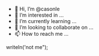 - 👋 Hi, I’m @casonle
- 👀 I’m interested in ...
- 🌱 I’m currently learning ...
- 💞️ I’m looking to collaborate on ...
- 📫 How to reach me ...

<!---
casonle/casonle is a ✨ special ✨ repository because its `README.md` (this file) appears on your GitHub profile.
You can click the Preview link to take a look at your changes.
---> writeln('not me");
